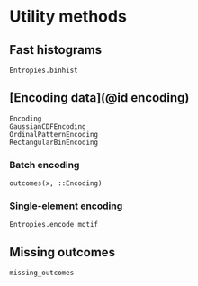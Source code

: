 # Utility methods

## Fast histograms

```@docs
Entropies.binhist
```

## [Encoding data](@id encoding)

```@docs
Encoding
GaussianCDFEncoding
OrdinalPatternEncoding
RectangularBinEncoding
```

### Batch encoding

```@docs
outcomes(x, ::Encoding)
```

### Single-element encoding

```@docs
Entropies.encode_motif
```

## Missing outcomes

```@docs
missing_outcomes
```
